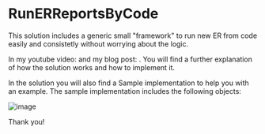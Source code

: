 # RunERReportsByCode

This solution includes a generic small "framework" to run new ER from code easily and consistetly without worrying about the logic.

In my youtube video:  and my blog post: . You will find a further explanation of how the solution works and how to implement it.

In the solution you will also find a Sample implementation to help you with an example. The sample implementation includes the following objects:

![image](https://github.com/FernitudelaDev/RunERReportsByCode/assets/143327172/fc1a7cfc-0224-4b07-8b17-7d83839868c2)


Thank you!
